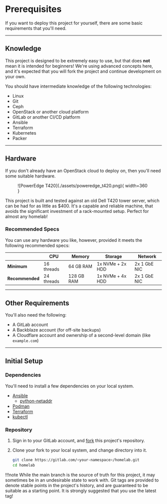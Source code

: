 # Prerequisites

If you want to deploy this project for yourself, there are some basic
 requirements that you'll need.

---

## Knowledge

This project is designed to be extremely easy to use, but that does **not**
 mean it is intended for beginners! We're using advanced concepts here, and
 it's expected that you will fork the project and continue development on
 your own.

You should have intermediate knowledge of the following technologies:

- Linux
- Git
- Ceph
- OpenStack or another cloud platform
- GitLab or another CI/CD platform
- Ansible
- Terraform
- Kubernetes
- Packer

---

## Hardware

If you don't already have an OpenStack cloud to deploy on, then you'll need
 some suitable hardware.

<!-- Center the image -->
<!-- markdownlint-disable-next-line MD033 -->
<figure markdown>
  ![PowerEdge T420](./assets/poweredge_t420.png){ width=360 }
</figure>

This project is built and tested against an old Dell T420 tower server, which
 can be had for as little as $400. It's a capable and reliable machine, that
 avoids the significant investment of a rack-mounted setup. Perfect for almost
 any homelab!

### Recommended Specs

You can use any hardware you like, however, provided it meets the following
 recommended specs:

|                 | CPU        | Memory     | Storage          | Network      |
|-----------------|------------|------------|------------------|--------------|
| **Minimum**     | 16 threads | 64 GB RAM  | 1x NVMe + 2x HDD | 2x 1 GbE NIC |
| **Recommended** | 24 threads | 128 GB RAM | 1x NVMe + 4x HDD | 2x 1 GbE NIC |

---

## Other Requirements

You'll also need the following:

- A GitLab account
- A Backblaze account (for off-site backups)
- A Cloudflare account and ownership of a second-level domain (like `example.com`)

---

## Initial Setup

### Dependencies

You'll need to install a few dependencies on your local system.

- [Ansible](https://www.ansible.com/)
    - [python-netaddr](https://pypi.org/project/netaddr)
- [Podman](https://podman.io/)
- [Terraform](https://www.terraform.io/)
- [kubectl](https://kubernetes.io/docs/reference/kubectl/)

### Repository

1. Sign in to your GitLab account, and
   [fork](https://gitlab.com/ralgar/homelab/-/forks/new) this project's
   repository.

1. Clone your fork to your local system, and change directory into it.

    ```sh
    git clone https://gitlab.com/<your-namespace>/homelab.git
    cd homelab
    ```

!!!note
    While the main branch is the source of truth for this project, it may
    sometimes be in an undesirable state to work with. Git tags are
    provided to denote stable points in the project's history, and are
    guaranteed to be suitable as a starting point. It is strongly suggested
    that you use the latest tag!
